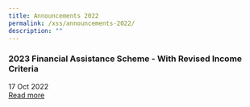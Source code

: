 ```yaml
---
title: Announcements 2022
permalink: /xss/announcements-2022/
description: ""
---
```

### 2023 Financial Assistance Scheme - With Revised Income Criteria

17 Oct 2022 <br>
[Read more](/xss/announcements/2023-financial-assistance-scheme-with-revised-income-criteria)